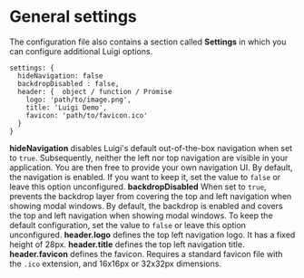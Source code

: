# General settings

The configuration file also contains a section called **Settings** in which you can configure additional Luigi options.

````
settings: {
  hideNavigation: false
  backdropDisabled : false,
  header: {  object / function / Promise
    logo: 'path/to/image.png',
    title: 'Luigi Demo',
    favicon: 'path/to/favicon.ico'
  }
}
````
**hideNavigation** disables Luigi's default out-of-the-box navigation when set to `true`. Subsequently, neither the left nor top navigation are visible in your application. You are then free to provide your own navigation UI. By default, the navigation is enabled. If you want to keep it, set the value to `false` or leave this option unconfigured.
**backdropDisabled** When set to `true`, prevents the backdrop layer from covering the top and left navigation when showing modal windows. By default, the backdrop is enabled and covers the top and left navigation when showing modal windows. To keep the default configuration, set the value to `false` or leave this option unconfigured.
**header.logo** defines the top left navigation logo. It has a fixed height of 28px.
**header.title** defines the top left navigation title.
**header.favicon** defines the favicon. Requires a standard favicon file with the `.ico` extension, and 16x16px or 32x32px dimensions.
